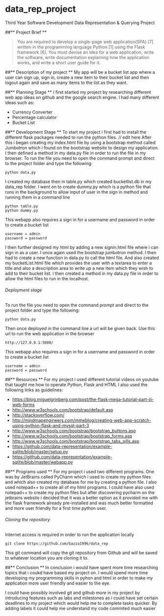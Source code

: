 # data_rep_project
Third Year Software Development Data Representation &amp; Querying Project

##** Project Brief **
> You are required to develop a single-page web application(SPA) [7] written
in the programming language Python [1] using the Flask framework [6].
You must devise an idea for a web application, write the software, write
documentation explaining how the application works, and write a short user
guide for it.

##** Description of my project **
My app will be a bucket list app where a user can sign up, sign in, create a new item to their bucket list and then logout again and save as many items to the list as they want.

##** Planning Stage **
I first started my project by researching different web app ideas on github and the google search engine. I had many different ideas such as: 
- Currency Converter
- Percentage calculator
- Bucket List

##** Development Stage **
To start my project i first had to install the different flask packages needed to run the python files.
// edit here
After this i began creating my index.html file by using a bootstrap method called Jumbotron which i found on the bootstrap website to design my application. I then defined a method in my data.py file in order to run the file in my browser. To run the file you need to open the command prompt and direct to the project folder and type the following: 
```
python data.py
```

I created my database then in table.py which created bucketlist.db in my data_rep folder. I went on to create dummy.py which is a python file that runs in the background to allow input of user in the sign in method and running them in a command line
```
python table.py
python dummy.py
```
This webapp also requires a sign in for a username and password in order to create a bucket list
```
username = admin
password = password
```

I then further designed my html by adding a new signin.html file where i can sign in as a user. I once again used the bootstrap jumbotron method. I then had to create a new function in data.py to call the html file. And also created my bucketList.html file which provides the user with a textarea to enter a title and also a description area to write up a new item which they wish to add to their bucket list. I then created a method in my data.py file in order to allow the html files to run in the localhost.

###### Deployment stage
To run the file you need to open the command prompt and direct to the project folder and type the following: 
```
python data.py
```
Then once deployed in the command line a url will be given back. Use this url to run the web application in the browser
```
http://127.0.0.1:5000/
```
This webapp also requires a sign in for a username and password in order to create a bucket list
```
username = admin
password = password
```

##** Resources **
For my project i used different tutorial videos on youtube that taught me how to operate Python, Flask and HTML
I also used the following links as guidelines:																
- https://blog.miguelgrinberg.com/post/the-flask-mega-tutorial-part-iii-web-forms												
- http://www.w3schools.com/bootstrap/default.asp																
- http://stackoverflow.com/ 																																			
- http://mindmapengineers.com/mmeblog/creating-web-app-scratch-using-python-flask-and-mysql-part-3	      
- http://www.w3schools.com/bootstrap/bootstrap_buttons.asp                                                      
- http://www.w3schools.com/bootstrap/bootstrap_forms.asp
- http://www.w3schools.com/bootstrap/bootstrap_tabs_pills.asp
- https://github.com/data-representation/example-sqlite/blob/master/setup.py
- https://github.com/data-representation/example-sqlite/blob/master/webapp.py

##** Programs used **
For my project i used two different programs. One was by JetBrains called PyCharm which i used to create my python files and which also created my database for me by creating a python file.
I also used notepad++ to create all of my html programs. I could have also used notepad++ to create my python files but after discovering pycharm on the jetbrains website i decided that it was a better option as it provided me with the flask framework already pre-installed and was much better formatted and more user friendly for a first time python user.

###### Cloning the repository
Internet access is required in order to run the application locally
```
git clone https://github.com/Gazza1996/data_rep
```
This git command will copy the git repository from Github and will be saved to whatever location you are cloning it to.

##** Conclusion **
In conclusion i would have spent more time researching topics that i coukd have based my project on. 
I would spend more time developing my programming skills in pyhon and html in order to make my application more user friendly and easier to the eye.

I could have possibly involved git and github more in my project by introducing features such as labs and milestones as i could have set certain deadlines to my project which would help me to complete tasks quicker. By adding labels it could help me understand my code commited much easier

